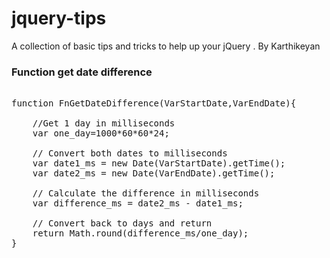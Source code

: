 # jquery-tips
A collection of basic tips and tricks to help up your jQuery . By Karthikeyan



<h3>Function get date difference </h3>

<pre>
<div class="highlight highlight-source-js">
function FnGetDateDifference(VarStartDate,VarEndDate){

	//Get 1 day in milliseconds
	var one_day=1000*60*60*24;
	
	// Convert both dates to milliseconds
	var date1_ms = new Date(VarStartDate).getTime();
	var date2_ms = new Date(VarEndDate).getTime();
	
	// Calculate the difference in milliseconds
	var difference_ms = date2_ms - date1_ms;
	
	// Convert back to days and return
	return Math.round(difference_ms/one_day); 
}</div
</pre>
